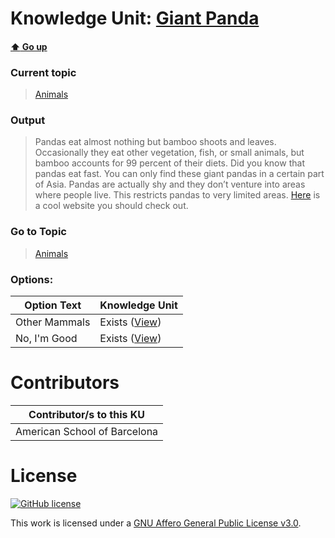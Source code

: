 # Knowledge Unit: [Giant Panda](../../knowledge_units/animals/giant-panda.md)

#### [:arrow_up: Go up](../../topics/animals.md)
### Current topic
> [Animals](../../topics/animals.md)
### Output
> Pandas eat almost nothing but bamboo shoots and leaves. Occasionally they eat other vegetation, fish, or small animals, but bamboo accounts for 99 percent of their diets. Did you know that pandas eat fast. You can only find these giant pandas in a certain part of Asia. Pandas are actually shy and they don’t venture into areas where people live. This restricts pandas to very limited areas. [Here](https://nationalzoo.si.edu/animals/giant-panda) is a cool website you should check out.
### Go to Topic
> [Animals](../../topics/animals.md)

### Options: 

| Option Text | Knowledge Unit |
| - | - |  
| Other Mammals  |  Exists ([View](../../knowledge_units/animals/other-mammals.md))  |  
| No, I&#039;m Good  |  Exists ([View](../../knowledge_units/animals/no-im-good.md))  | 

# Contributors

| Contributor/s to this KU |
| - | 
| American School of Barcelona |

# License
[![GitHub license](https://img.shields.io/github/license/inbrainz/cerebro)](https://github.com/inbrainz/cerebro/blob/master/LICENSE)

This work is licensed under a [GNU Affero General Public License v3.0](https://www.gnu.org/licenses/agpl-3.0.txt).